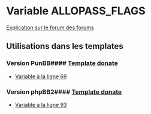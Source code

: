 # Variable ALLOPASS_FLAGS
[Explication sur le forum des forums](http://forum.forumactif.com/t294113-listing-des-variables#ALLOPASS_FLAGS)
## Utilisations dans les templates
### Version PunBB#### [Template donate](punbb/donate.md)
* [Variable à la ligne 69](../punbb/donate.tpl#L69)
### Version phpBB2#### [Template donate](subsilver/donate.md)
* [Variable à la ligne 93](../subsilver/donate.tpl#L93)